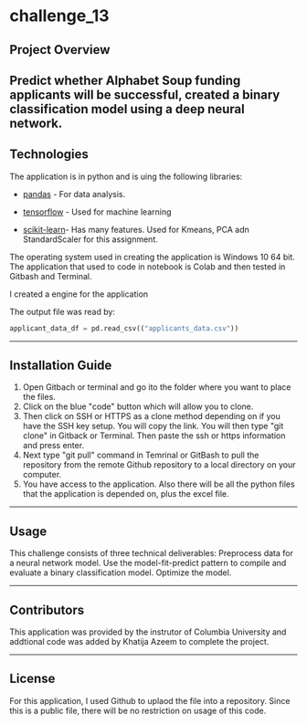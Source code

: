 # challenge_13
## Project Overview
Predict whether Alphabet Soup funding applicants will be successful, created a binary classification model using a deep neural network.
---

## Technologies

The application is in python and is uing the following libraries:



* [pandas](https://pandas-profiling.github.io/pandas-profiling/docs/master/index.html) - For data analysis.

* [tensorflow](https://github.com/tensorflow/tensorflow) - Used for machine learning

* [scikit-learn](https://github.com/scikit-learn/scikit-learn)- Has many features. Used for Kmeans, PCA adn StandardScaler for this assignment. 


The operating system used in creating the application is Windows 10 64 bit. The application that used to code in notebook is Colab and then tested in Gitbash and Terminal. 

I created a engine for the application

The output file was read by:

```python
applicant_data_df = pd.read_csv(("applicants_data.csv"))
```
---

## Installation Guide

1. Open Gitbach or terminal and go ito the folder where you want to place the files.
2. Click on the blue "code" button which will allow you to clone.![<Code button in Github>]()
3. Then click on SSH or HTTPS as a clone method depending on if you have the SSH key setup. You will copy the link. You will then type "git clone" in Gitback or Terminal. Then paste the ssh or https information and press enter.
4. Next type "git pull" command in Temrinal or GitBash to pull the repository from the remote Github repository to a local directory on your computer.
5. You have access to the application. Also there will be all the python files that the application is depended on,  plus the excel file. 

---

## Usage

This challenge consists of three technical deliverables:
    Preprocess data for a neural network model.
    Use the model-fit-predict pattern to compile and evaluate a binary classification model.
    Optimize the model.

---

## Contributors

This application was provided by the instrutor of Columbia University and addtional code was added by Khatija Azeem to complete the project.

---

## License

For this application, I used Github to uplaod the file into a repository. Since this is a public file, there will be no restriction on usage of this code. 
